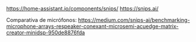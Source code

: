 https://home-assistant.io/components/snips/
https://snips.ai/

Comparativa de micrófonos:
https://medium.com/snips-ai/benchmarking-microphone-arrays-respeaker-conexant-microsemi-acuedge-matrix-creator-minidsp-950de8876fda
